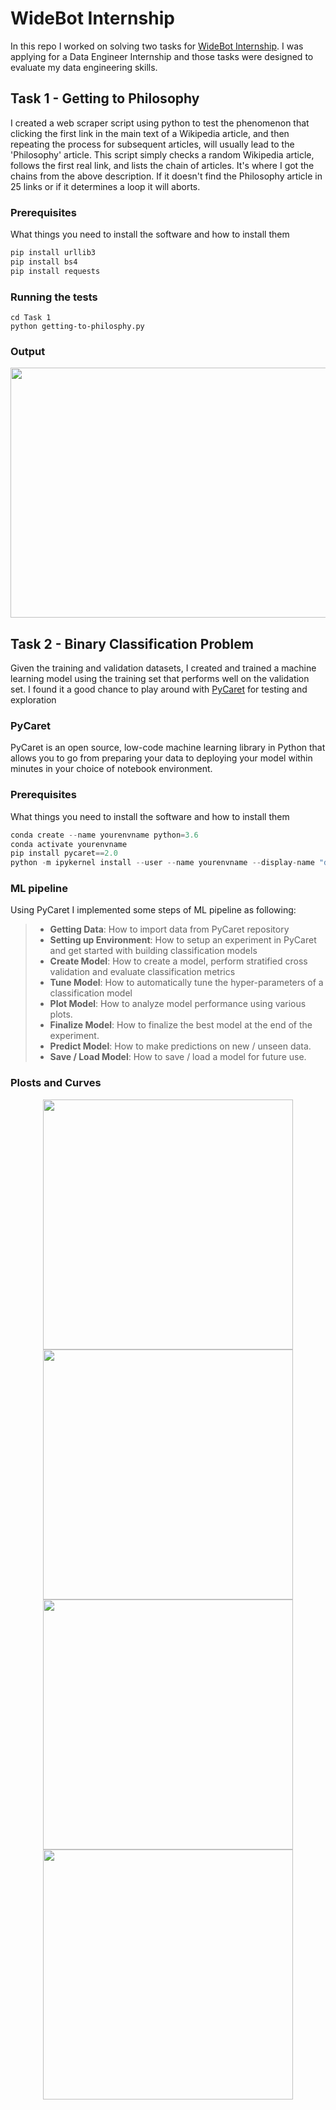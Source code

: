 # WideBot Internship
In this repo I worked on solving two tasks for [WideBot Internship](https://widebot.net/). I was applying for a Data Engineer Internship and those tasks were designed to evaluate my data engineering skills.

## Task 1 - Getting to Philosophy

I created a web scraper script using python to test the phenomenon that clicking the first link in the main text of a Wikipedia article, and then repeating the process for subsequent articles, will usually lead to the 'Philosophy' article. This script simply checks a random Wikipedia article, follows the first real link, and lists the chain of articles. It's where I got the chains from the above description. If it doesn't find the Philosophy article in 25 links or if it determines a loop it will aborts.

### Prerequisites

What things you need to install the software and how to install them

```python
pip install urllib3
pip install bs4
pip install requests
```

### Running the tests

```Shell
cd Task 1 
python getting-to-philosphy.py 
```

### Output

<p align="center">
    <img src="https://raw.githubusercontent.com/MoAmrYehia/WideBot_Internship_Task/master/res/0.png"
        width = "600" 
        height= "400">
</p>

## Task 2 - Binary Classification Problem

Given the training and validation datasets, I created and trained a machine learning model using the training set that performs well on the validation set. I found it a good chance to play around with [PyCaret](https://pycaret.org/) for testing and exploration 

### PyCaret
PyCaret is an open source, low-code machine learning library in Python that allows you to go from preparing your data to deploying your model within minutes in your choice of notebook environment.

### Prerequisites

What things you need to install the software and how to install them

```python
conda create --name yourenvname python=3.6
conda activate yourenvname
pip install pycaret==2.0
python -m ipykernel install --user --name yourenvname --display-name "display-name"
```
### ML pipeline 
Using PyCaret I implemented some steps of ML pipeline as following:

> * **Getting Data**: How to import data from PyCaret repository
> * **Setting up Environment**: How to setup an experiment in PyCaret and get started with building classification models
> * **Create Model**: How to create a model, perform stratified cross validation and evaluate classification metrics
> * **Tune Model**: How to automatically tune the hyper-parameters of a classification model
> * **Plot Model**: How to analyze model performance using various plots.
> * **Finalize Model**: How to finalize the best model at the end of the experiment.
> * **Predict Model**: How to make predictions on new / unseen data.
> * **Save / Load Model**: How to save / load a model for future use.


### Plosts and Curves 

<p align="center">
    <img src="https://raw.githubusercontent.com/MoAmrYehia/WideBot_Internship_Task/master/res/1.png"
        width = "400" 
        height= "400">
    <img src="https://raw.githubusercontent.com/MoAmrYehia/WideBot_Internship_Task/master/res/2.png"
        width = "400" 
        height= "400">
      <img src="https://raw.githubusercontent.com/MoAmrYehia/WideBot_Internship_Task/master/res/3.png"
        width = "400" 
        height= "400">
      <img src="https://raw.githubusercontent.com/MoAmrYehia/WideBot_Internship_Task/master/res/4.png"
        width = "400" 
        height= "400">
</p>
